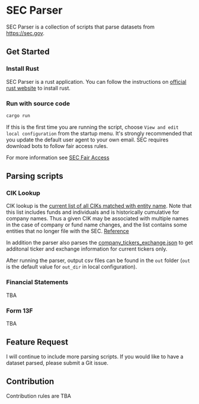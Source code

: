 # SEC Parser

SEC Parser is a collection of scripts that parse datasets from https://sec.gov.

## Get Started

### Install Rust

SEC Parser is a rust application. You can follow the instructions on [official rust website](https://www.rust-lang.org/learn/get-started) to install rust.

### Run with source code

```bash
cargo run
```

If this is the first time you are running the script, choose `View and edit local configuration` from the startup menu. It's strongly recommended that you update the default user agent to your own email. SEC requires download bots to follow fair access rules. 

For more information see [SEC Fair Access](https://www.sec.gov/search-filings/edgar-search-assistance/accessing-edgar-data)

## Parsing scripts

### CIK Lookup

CIK lookup is the [current list of all CIKs matched with entity name](https://www.sec.gov/Archives/edgar/cik-lookup-data.txt). Note that this list includes funds and individuals and is historically cumulative for company names. Thus a given CIK may be associated with multiple names in the case of company or fund name changes, and the list contains some entities that no longer file with the SEC. [Reference](https://www.sec.gov/search-filings/edgar-search-assistance/accessing-edgar-data)

In addition the parser also parses the [company_tickers_exchange.json](https://www.sec.gov/files/company_tickers_exchange.json) to get additonal ticker and exchange information for current tickers only.

After running the parser, output csv files can be found in the `out` folder (`out` is the default value for `out_dir` in local configuration).

### Financial Statements

TBA

### Form 13F

TBA

## Feature Request

I will continue to include more parsing scripts. If you would like to have a dataset parsed, please submit a Git issue.

## Contribution

Contribution rules are TBA
